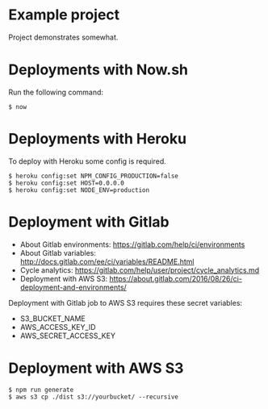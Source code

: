# Example project

Project demonstrates somewhat.

# Deployments with Now.sh

Run the following command:

    $ now

# Deployments with Heroku

To deploy with Heroku some config is required. 

    $ heroku config:set NPM_CONFIG_PRODUCTION=false
    $ heroku config:set HOST=0.0.0.0
    $ heroku config:set NODE_ENV=production

# Deployment with Gitlab

- About Gitlab environments: https://gitlab.com/help/ci/environments
- About Gitlab variables: http://docs.gitlab.com/ee/ci/variables/README.html
- Cycle analytics: https://gitlab.com/help/user/project/cycle_analytics.md
- Deployment with AWS S3: https://about.gitlab.com/2016/08/26/ci-deployment-and-environments/

Deployment with Gitlab job to AWS S3 requires these secret variables:

- S3_BUCKET_NAME
- AWS_ACCESS_KEY_ID
- AWS_SECRET_ACCESS_KEY

# Deployment with AWS S3

    $ npm run generate
    $ aws s3 cp ./dist s3://yourbucket/ --recursive
    
